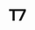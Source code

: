 ---
basin: 'No'
cudn: true
floor: Ground
grade: 4
images: []
living_room: 'No'
location: North Court
name: T7
network: Wireless Only
title: T7
---